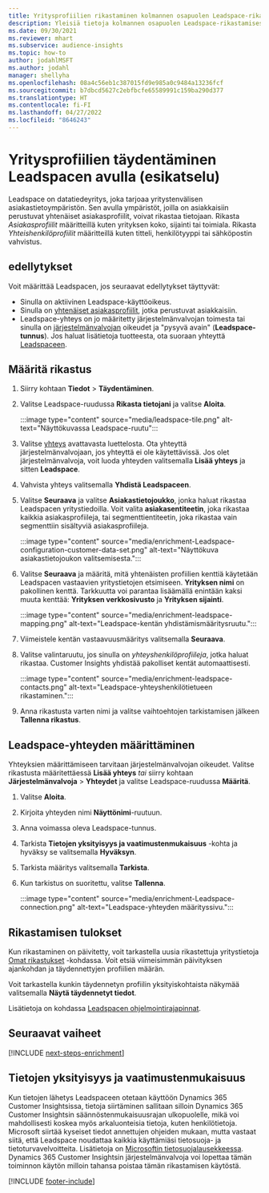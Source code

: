```yaml
---
title: Yritysprofiilien rikastaminen kolmannen osapuolen Leadspace-rikastamisella
description: Yleisiä tietoja kolmannen osapuolen Leadspace-rikastamisesta.
ms.date: 09/30/2021
ms.reviewer: mhart
ms.subservice: audience-insights
ms.topic: how-to
author: jodahlMSFT
ms.author: jodahl
manager: shellyha
ms.openlocfilehash: 08a4c56eb1c387015fd9e985a0c9484a13236fcf
ms.sourcegitcommit: b7dbcd5627c2ebfbcfe65589991c159ba290d377
ms.translationtype: HT
ms.contentlocale: fi-FI
ms.lasthandoff: 04/27/2022
ms.locfileid: "8646243"
---
```

# <a name="enrichment-of-company-profiles-with-leadspace-preview"></a>Yritysprofiilien täydentäminen Leadspacen avulla (esikatselu)

Leadspace on datatiedeyritys, joka tarjoaa yritystenvälisen asiakastietoympäristön. Sen avulla ympäristöt, joilla on asiakkaisiin perustuvat yhtenäiset asiakasprofiilit, voivat rikastaa tietojaan. Rikasta *Asiakasprofiilit* määritteillä kuten yrityksen koko, sijainti tai toimiala. Rikasta *Yhteishenkilöprofiilit* määritteillä kuten titteli, henkilötyyppi tai sähköpostin vahvistus.

## <a name="prerequisites"></a>edellytykset

Voit määrittää Leadspacen, jos seuraavat edellytykset täyttyvät:

- Sinulla on aktiivinen Leadspace-käyttöoikeus.
- Sinulla on [yhtenäiset asiakasprofiilit](customer-profiles.md), jotka perustuvat asiakkaisiin.
- Leadspace-yhteys on jo määritetty järjestelmänvalvojan toimesta tai sinulla on [järjestelmänvalvojan](permissions.md#admin) oikeudet ja "pysyvä avain" (**Leadspace-tunnus**). Jos haluat lisätietoja tuotteesta, ota suoraan yhteyttä [Leadspaceen](https://www.leadspace.com/leadspace-microsoft-dynamics-365/).

## <a name="configure-the-enrichment"></a>Määritä rikastus

1. Siirry kohtaan **Tiedot** > **Täydentäminen**.

1. Valitse Leadspace-ruudussa **Rikasta tietojani** ja valitse **Aloita**.

   :::image type="content" source="media/leadspace-tile.png" alt-text="Näyttökuvassa Leadspace-ruutu":::

1. Valitse [yhteys](connections.md) avattavasta luettelosta. Ota yhteyttä järjestelmänvalvojaan, jos yhteyttä ei ole käytettävissä. Jos olet järjestelmänvalvoja, voit luoda yhteyden valitsemalla **Lisää yhteys** ja sitten **Leadspace**. 

1. Vahvista yhteys valitsemalla **Yhdistä Leadspaceen**.

1. Valitse **Seuraava** ja valitse **Asiakastietojoukko**, jonka haluat rikastaa Leadspacen yritystiedoilla. Voit valita **asiakasentiteetin**, joka rikastaa kaikkia asiakasprofiileja, tai segmenttientiteetin, joka rikastaa vain segmenttiin sisältyviä asiakasprofiileja.

    :::image type="content" source="media/enrichment-Leadspace-configuration-customer-data-set.png" alt-text="Näyttökuva asiakastietojoukon valitsemisesta.":::

1. Valitse **Seuraava** ja määritä, mitä yhtenäisten profiilien kenttiä käytetään Leadspacen vastaavien yritystietojen etsimiseen. **Yrityksen nimi** on pakollinen kenttä. Tarkkuutta voi parantaa lisäämällä enintään kaksi muuta kenttää: **Yrityksen verkkosivusto** ja **Yrityksen sijainti**.

   :::image type="content" source="media/enrichment-leadspace-mapping.png" alt-text="Leadspace-kentän yhdistämismääritysruutu.":::

1. Viimeistele kentän vastaavuusmääritys valitsemalla **Seuraava**.

1. Valitse valintaruutu, jos sinulla on *yhteyshenkilöprofiileja*, jotka haluat rikastaa. Customer Insights yhdistää pakolliset kentät automaattisesti.

   :::image type="content" source="media/enrichment-leadspace-contacts.png" alt-text="Leadspace-yhteyshenkilötietueen rikastaminen.":::
 
1. Anna rikastusta varten nimi ja valitse vaihtoehtojen tarkistamisen jälkeen **Tallenna rikastus**.


## <a name="configure-the-connection-for-leadspace"></a>Leadspace-yhteyden määrittäminen 

Yhteyksien määrittämiseen tarvitaan järjestelmänvalvojan oikeudet. Valitse rikastusta määritettäessä **Lisää yhteys** *tai* siirry kohtaan **Järjestelmänvalvoja** > **Yhteydet** ja valitse Leadspace-ruudussa **Määritä**.

1. Valitse **Aloita**. 

1. Kirjoita yhteyden nimi **Näyttönimi**-ruutuun.

1. Anna voimassa oleva Leadspace-tunnus.

1. Tarkista **Tietojen yksityisyys ja vaatimustenmukaisuus** -kohta ja hyväksy se valitsemalla **Hyväksyn**.

1. Tarkista määritys valitsemalla **Tarkista**.

1. Kun tarkistus on suoritettu, valitse **Tallenna**.
   
   :::image type="content" source="media/enrichment-Leadspace-connection.png" alt-text="Leadspace-yhteyden määrityssivu.":::

## <a name="enrichment-results"></a>Rikastamisen tulokset

Kun rikastaminen on päivitetty, voit tarkastella uusia rikastettuja yritystietoja [Omat rikastukset](enrichment-hub.md) -kohdassa. Voit etsiä viimeisimmän päivityksen ajankohdan ja täydennettyjen profiilien määrän.

Voit tarkastella kunkin täydennetyn profiilin yksityiskohtaista näkymää valitsemalla **Näytä täydennetyt tiedot**.

Lisätietoja on kohdassa [Leadspacen ohjelmointirajapinnat](https://support.leadspace.com/hc/en-us/sections/201997649-API).

## <a name="next-steps"></a>Seuraavat vaiheet


[!INCLUDE [next-steps-enrichment](includes/next-steps-enrichment.md)]

## <a name="data-privacy-and-compliance"></a>Tietojen yksityisyys ja vaatimustenmukaisuus

Kun tietojen lähetys Leadspaceen otetaan käyttöön Dynamics 365 Customer Insightsissa, tietoja siirtäminen sallitaan silloin Dynamics 365 Customer Insightsin säännöstenmukaisuusrajan ulkopuolelle, mikä voi mahdollisesti koskea myös arkaluonteisia tietoja, kuten henkilötietoja. Microsoft siirtää kyseiset tiedot annettujen ohjeiden mukaan, mutta vastaat siitä, että Leadspace noudattaa kaikkia käyttämiäsi tietosuoja- ja tietoturvavelvoitteita. Lisätietoja on [Microsoftin tietosuojalausekkeessa](https://go.microsoft.com/fwlink/?linkid=396732).
Dynamics 365 Customer Insightsin järjestelmänvalvoja voi lopettaa tämän toiminnon käytön milloin tahansa poistaa tämän rikastamisen käytöstä.


[!INCLUDE [footer-include](includes/footer-banner.md)]
